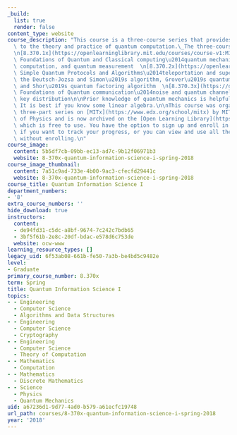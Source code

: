 ```yaml
---
_build:
  list: true
  render: false
content_type: website
course_description: "This course is a three-course series that provides an introduction\
  \ to the theory and practice of quantum computation.\_The three-course series comprises:\n\
  \n[8.370.1x](https://openlearninglibrary.mit.edu/courses/course-v1:MITx+8.370.1x+1T2018/about):\
  \ Foundations of Quantum and Classical computing\u2014quantum mechanics, reversible\
  \ computation, and quantum measurement  \n[8.370.2x](https://openlearninglibrary.mit.edu/courses/course-v1:MITx+8.370.2x+1T2018/about):\
  \ Simple Quantum Protocols and Algorithms\u2014teleportation and superdense coding,\
  \ the Deutsch-Jozsa and Simon\u2019s algorithm, Grover\u2019s quantum search algorithm,\
  \ and Shor\u2019s quantum factoring algorithm  \n[8.370.3x](https://openlearninglibrary.mit.edu/courses/course-v1:MITx+8.370.3x+1T2018/about):\
  \ Foundations of Quantum communication\u2014noise and quantum channels, and quantum\
  \ key distribution\n\nPrior knowledge of quantum mechanics is helpful but not required.\
  \ It is best if you know some linear algebra.\n\nThis course was organized as a\
  \ three-part series on [MITx](https://www.edx.org/school/mitx) by MIT\u2019s Department\
  \ of Physics and is now archived on the [Open Learning Library](https://openlearning.mit.edu/courses-programs/open-learning-library),\
  \ which is free to use. You have the option to sign up and enroll in each module\
  \ if you want to track your progress, or you can view and use all the materials\
  \ without enrolling.\n"
course_image:
  content: 5b5df7cb-09bb-ec13-ad7c-9b12f06971b3
  website: 8-370x-quantum-information-science-i-spring-2018
course_image_thumbnail:
  content: 7a51c9ad-733e-4b00-9ac3-cfecfd29441c
  website: 8-370x-quantum-information-science-i-spring-2018
course_title: Quantum Information Science I
department_numbers:
- '8'
extra_course_numbers: ''
hide_download: true
instructors:
  content:
  - de94fd31-c5dc-a8bf-9674-7c242c7bdb65
  - 3bf5f61b-2e8c-20df-bdac-e578d6c753de
  website: ocw-www
learning_resource_types: []
legacy_uid: 6f53ab08-661b-fe50-7a3b-be4bd5c9482e
level:
- Graduate
primary_course_number: 8.370x
term: Spring
title: Quantum Information Science I
topics:
- - Engineering
  - Computer Science
  - Algorithms and Data Structures
- - Engineering
  - Computer Science
  - Cryptography
- - Engineering
  - Computer Science
  - Theory of Computation
- - Mathematics
  - Computation
- - Mathematics
  - Discrete Mathematics
- - Science
  - Physics
  - Quantum Mechanics
uid: a67236d1-9d77-4ad0-b579-a61ecfc19748
url_path: courses/8-370x-quantum-information-science-i-spring-2018
year: '2018'
---
```

